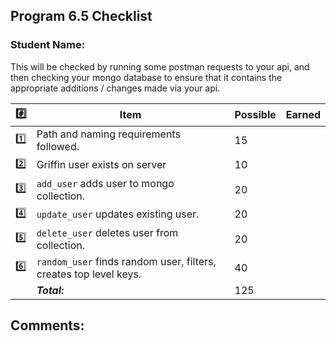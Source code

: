  ## Program 6.5 Checklist

### Student Name: 


This will be checked by running some postman requests to your api, and then checking your mongo
database to ensure that it contains the appropriate additions / changes made via your api.

| :hash:  | Item                                                                   | Possible | Earned |
|----|------------------------------------------------------------------------|----------|--------|
|  :one:  |Path and naming requirements followed.                            | 15       |        |
|  :two:  |Griffin user exists on server                                     | 10       |        |
|  :three:  |`add_user` adds user to mongo collection.                         | 20       |        |
|  :four:  |`update_user` updates existing user.                              | 20       |        |
|  :five:  |`delete_user` deletes user from collection.                       | 20       |        |
|  :six:  |`random_user` finds random user, filters, creates top level keys. | 40       |        |
|    | ***Total:***                                                           | 125      |        | 

## Comments:



